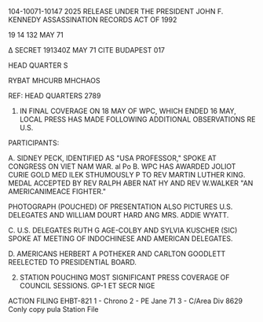 104-10071-10147 2025 RELEASE UNDER THE PRESIDENT JOHN F. KENNEDY ASSASSINATION RECORDS ACT OF 1992

19 14 132 MAY 71

Δ
SECRET 191340Z MAY 71 CITE BUDAPEST 017

HEAD QUARTER S

RYBAT MHCURB MHCHAOS

REF: HEAD QUARTERS 2789

1. IN FINAL COVERAGE ON 18 MAY OF WPC, WHICH ENDED 16 MAY,
LOCAL PRESS HAS MADE FOLLOWING ADDITIONAL OBSERVATIONS RE U.S.

PARTICIPANTS:

A. SIDNEY PECK, IDENTIFIED AS "USA PROFESSOR,"
SPOKE AT CONGRESS ON VIET NAM WAR.
al Po
B. WPC HAS AWARDED JOLIOT CURIE GOLD MED ILEK STHUMOUSLY
P
TO REV MARTIN LUTHER KING. MEDAL ACCEPTED BY REV RALPH
ABER NAT HY AND REV W.WALKER "AN AMERICANIMEACE FIGHTER."

PHOTOGRAPH (POUCHED) OF PRESENTATION ALSO PICTURES U.S. DELEGATES
AND
WILLIAM DOURT HARD ANG MRS. ADDIE WYATT.

C. U.S. DELEGATES RUTH G AGE-COLBY AND SYLVIA
KUSCHER (SIC) SPOKE AT MEETING OF INDOCHINESE AND
AMERICAN
DELEGATES.

D. AMERICANS HERBERT A POTHEKER AND CARLTON GOODLETT
REELECTED TO PRESIDENTIAL BOARD.

2. STATION POUCHING MOST SIGNIFICANT PRESS COVERAGE OF
COUNCIL SESSIONS. GP-1
ET
SECR NIGE

ACTION FILING
EHBT-821 1 - Chrono
2 - PE
Jane 71 3 - C/Area Div 8629
Conly copy pula Station File
